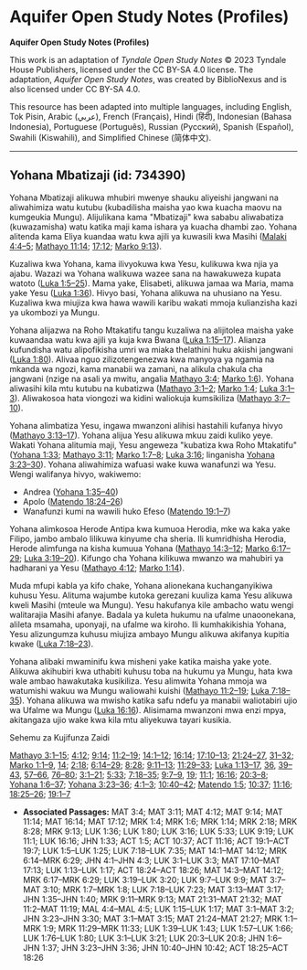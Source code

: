 # Aquifer Open Study Notes (Profiles)

**Aquifer Open Study Notes (Profiles)**

This work is an adaptation of *Tyndale Open Study Notes* © 2023 Tyndale House Publishers, licensed under the CC BY\-SA 4\.0 license. The adaptation, *Aquifer Open Study Notes*, was created by BiblioNexus and is also licensed under CC BY\-SA 4\.0\.

This resource has been adapted into multiple languages, including English, Tok Pisin, Arabic (عربي), French (Français), Hindi (हिंदी), Indonesian (Bahasa Indonesia), Portuguese (Português), Russian (Русский), Spanish (Español), Swahili (Kiswahili), and Simplified Chinese (简体中文).



--------------------------------

## Yohana Mbatizaji (id: 734390)

Yohana Mbatizaji alikuwa mhubiri mwenye shauku aliyeishi jangwani na aliwahimiza watu kutubu (kubadilisha maisha yao kwa kuacha maovu na kumgeukia Mungu). Alijulikana kama "Mbatizaji" kwa sababu aliwabatiza (kuwazamisha) watu katika maji kama ishara ya kuacha dhambi zao. Yohana alitenda kama Eliya kuandaa watu kwa ajili ya kuwasili kwa Masihi ([Malaki 4:4–5](https://ref.ly/Mal4:4-Mal4:5); [Mathayo 11:14](https://ref.ly/Matt11:14); [17:12](https://ref.ly/Matt17:12); [Marko 9:13](https://ref.ly/Mark9:13)).

Kuzaliwa kwa Yohana, kama ilivyokuwa kwa Yesu, kulikuwa kwa njia ya ajabu. Wazazi wa Yohana walikuwa wazee sana na hawakuweza kupata watoto ([Luka 1:5–25](https://ref.ly/Luke1:5-Luke1:25)). Mama yake, Elisabeti, alikuwa jamaa wa Maria, mama yake Yesu ([Luka 1:36](https://ref.ly/Luke1:36)). Hivyo basi, Yohana alikuwa na uhusiano na Yesu. Kuzaliwa kwa miujiza kwa hawa wawili karibu wakati mmoja kulianzisha kazi ya ukombozi ya Mungu.

Yohana alijazwa na Roho Mtakatifu tangu kuzaliwa na alijitolea maisha yake kuwaandaa watu kwa ajili ya kuja kwa Bwana ([Luka 1:15–17](https://ref.ly/Luke1:15-Luke1:17)). Alianza kufundisha watu alipofikisha umri wa miaka thelathini huku akiishi jangwani ([Luka 1:80](https://ref.ly/Luke1:80)). Alivaa nguo zilizotengenezwa kwa manyoya ya ngamia na mkanda wa ngozi, kama manabii wa zamani, na alikula chakula cha jangwani (nzige na asali ya mwitu, angalia [Mathayo 3:4](https://ref.ly/Matt3:4); [Marko 1:6](https://ref.ly/Mark1:6)). Yohana aliwasihi kila mtu kutubu na kubatizwa ([Mathayo 3:1–2](https://ref.ly/Matt3:1-Matt3:2); [Marko 1:4](https://ref.ly/Mark1:4); [Luka 3:1–3](https://ref.ly/Luke3:1-Luke3:3)). Aliwakosoa hata viongozi wa kidini waliokuja kumsikiliza ([Mathayo 3:7–10](https://ref.ly/Matt3:7-Matt3:10)).

Yohana alimbatiza Yesu, ingawa mwanzoni alihisi hastahili kufanya hivyo ([Mathayo 3:13–17](https://ref.ly/Matt3:13-Matt3:17)). Yohana alijua Yesu alikuwa mkuu zaidi kuliko yeye. Wakati Yohana alitumia maji, Yesu angeweza "kubatiza kwa Roho Mtakatifu" ([Yohana 1:33](https://ref.ly/John1:33); [Mathayo 3:11](https://ref.ly/Matt3:11); [Marko 1:7–8](https://ref.ly/Mark1:7-Mark1:8); [Luka 3:16](https://ref.ly/Luke3:16); linganisha [Yohana 3:23–30](https://ref.ly/John3:23-John3:30)). Yohana aliwahimiza wafuasi wake kuwa wanafunzi wa Yesu. Wengi walifanya hivyo, wakiwemo:

* Andrea ([Yohana 1:35–40](https://ref.ly/John1:35-John1:40))
* Apolo ([Matendo 18:24–26](https://ref.ly/Acts18:24-Acts18:26))
* Wanafunzi kumi na wawili huko Efeso ([Matendo 19:1–7](https://ref.ly/Acts19:1-Acts19:7))

Yohana alimkosoa Herode Antipa kwa kumuoa Herodia, mke wa kaka yake Filipo, jambo ambalo lilikuwa kinyume cha sheria. Ili kumridhisha Herodia, Herode alimfunga na kisha kumuua Yohana ([Mathayo 14:3–12](https://ref.ly/Matt14:3-Matt14:12); [Marko 6:17–29](https://ref.ly/Mark6:17-Mark6:29); [Luka 3:19–20](https://ref.ly/Luke3:19-Luke3:20)). Kifungo cha Yohana kilikuwa mwanzo wa mahubiri ya hadharani ya Yesu ([Mathayo 4:12](https://ref.ly/Matt4:12); [Marko 1:14](https://ref.ly/Mark1:14)).

Muda mfupi kabla ya kifo chake, Yohana alionekana kuchanganyikiwa kuhusu Yesu. Alituma wajumbe kutoka gerezani kuuliza kama Yesu alikuwa kweli Masihi (mteule wa Mungu). Yesu hakufanya kile ambacho watu wengi walitarajia Masihi afanye. Badala ya kuleta hukumu na ufalme unaoonekana, alileta msamaha, uponyaji, na ufalme wa kiroho. Ili kumhakikishia Yohana, Yesu alizungumza kuhusu miujiza ambayo Mungu alikuwa akifanya kupitia kwake ([Luka 7:18–23](https://ref.ly/Luke7:18-Luke7:23)).

Yohana alibaki mwaminifu kwa misheni yake katika maisha yake yote. Alikuwa akihubiri kwa uthabiti kuhusu toba na hukumu ya Mungu, hata kwa wale ambao hawakutaka kusikiliza. Yesu alimwita Yohana mmoja wa watumishi wakuu wa Mungu waliowahi kuishi ([Mathayo 11:2–19](https://ref.ly/Matt11:2-Matt11:19); [Luka 7:18–35](https://ref.ly/Luke7:18-Luke7:35)). Yohana alikuwa wa mwisho katika safu ndefu ya manabii waliotabiri ujio wa Ufalme wa Mungu ([Luka 16:16](https://ref.ly/Luke16:16)). Alisimama mwanzoni mwa enzi mpya, akitangaza ujio wake kwa kila mtu aliyekuwa tayari kusikia.

Sehemu za Kujifunza Zaidi

[Mathayo 3:1–15](https://ref.ly/Matt3:1-Matt3:15); [4:12](https://ref.ly/Matt4:12); [9:14](https://ref.ly/Matt9:14); [11:2–19](https://ref.ly/Matt11:2-Matt11:19); [14:1–12](https://ref.ly/Matt14:1-Matt14:12); [16:14](https://ref.ly/Matt16:14); [17:10–13](https://ref.ly/Matt17:10-Matt17:13); [21:24–27](https://ref.ly/Matt21:24-Matt21:27), [31–32](https://ref.ly/Matt21:31-Matt21:32); [Marko 1:1–9](https://ref.ly/Mark1:1-Mark1:9), [14](https://ref.ly/Mark1:14); [2:18](https://ref.ly/Mark2:18); [6:14–29](https://ref.ly/Mark6:14-Mark6:29); [8:28](https://ref.ly/Mark8:28); [9:11–13](https://ref.ly/Mark9:11-Mark9:13); [11:29–33](https://ref.ly/Mark11:29-Mark11:33); [Luka 1:13–17](https://ref.ly/Luke1:13-Luke1:17), [36](https://ref.ly/Luke1:36), [39–43](https://ref.ly/Luke1:39-Luke1:43), [57–66](https://ref.ly/Luke1:57-Luke1:66), [76–80](https://ref.ly/Luke1:76-Luke1:80); [3:1–21](https://ref.ly/Luke3:1-Luke3:21); [5:33](https://ref.ly/Luke5:33); [7:18–35](https://ref.ly/Luke7:18-Luke7:35); [9:7–9](https://ref.ly/Luke9:7-Luke9:9), [19](https://ref.ly/Luke9:19); [11:1](https://ref.ly/Luke11:1); [16:16](https://ref.ly/Luke16:16); [20:3–8](https://ref.ly/Luke20:3-Luke20:8); [Yohana 1:6–37](https://ref.ly/John1:6-John1:37); [Yohana 3:23–36](https://ref.ly/John3:23-John3:36); [4:1–3](https://ref.ly/John4:1-John4:3); [10:40–42](https://ref.ly/John10:40-John10:42); [Matendo 1:5](https://ref.ly/Acts1:5); [10:37](https://ref.ly/Acts10:37); [11:16](https://ref.ly/Acts11:16); [18:25–26](https://ref.ly/Acts18:25-Acts18:26); [19:1–7](https://ref.ly/Acts19:1-Acts19:7)

* **Associated Passages:** MAT 3:4; MAT 3:11; MAT 4:12; MAT 9:14; MAT 11:14; MAT 16:14; MAT 17:12; MRK 1:4; MRK 1:6; MRK 1:14; MRK 2:18; MRK 8:28; MRK 9:13; LUK 1:36; LUK 1:80; LUK 3:16; LUK 5:33; LUK 9:19; LUK 11:1; LUK 16:16; JHN 1:33; ACT 1:5; ACT 10:37; ACT 11:16; ACT 19:1–ACT 19:7; LUK 1:5–LUK 1:25; LUK 7:18–LUK 7:35; MAT 14:1–MAT 14:12; MRK 6:14–MRK 6:29; JHN 4:1–JHN 4:3; LUK 3:1–LUK 3:3; MAT 17:10–MAT 17:13; LUK 1:13–LUK 1:17; ACT 18:24–ACT 18:26; MAT 14:3–MAT 14:12; MRK 6:17–MRK 6:29; LUK 3:19–LUK 3:20; LUK 9:7–LUK 9:9; MAT 3:7–MAT 3:10; MRK 1:7–MRK 1:8; LUK 7:18–LUK 7:23; MAT 3:13–MAT 3:17; JHN 1:35–JHN 1:40; MRK 9:11–MRK 9:13; MAT 21:31–MAT 21:32; MAT 11:2–MAT 11:19; MAL 4:4–MAL 4:5; LUK 1:15–LUK 1:17; MAT 3:1–MAT 3:2; JHN 3:23–JHN 3:30; MAT 3:1–MAT 3:15; MAT 21:24–MAT 21:27; MRK 1:1–MRK 1:9; MRK 11:29–MRK 11:33; LUK 1:39–LUK 1:43; LUK 1:57–LUK 1:66; LUK 1:76–LUK 1:80; LUK 3:1–LUK 3:21; LUK 20:3–LUK 20:8; JHN 1:6–JHN 1:37; JHN 3:23–JHN 3:36; JHN 10:40–JHN 10:42; ACT 18:25–ACT 18:26

